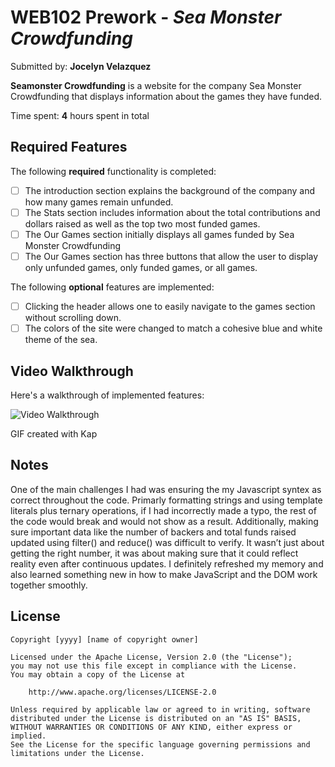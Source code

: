 # WEB102 Prework - *Sea Monster Crowdfunding*

Submitted by: **Jocelyn Velazquez**

**Seamonster Crowdfunding** is a website for the company Sea Monster Crowdfunding that displays information about the games they have funded.

Time spent: **4** hours spent in total

## Required Features

The following **required** functionality is completed:

* [ ] The introduction section explains the background of the company and how many games remain unfunded.
* [ ] The Stats section includes information about the total contributions and dollars raised as well as the top two most funded games.
* [ ] The Our Games section initially displays all games funded by Sea Monster Crowdfunding
* [ ] The Our Games section has three buttons that allow the user to display only unfunded games, only funded games, or all games.

The following **optional** features are implemented:

* [ ] Clicking the header allows one to easily navigate to the games section without scrolling down.
* [ ] The colors of the site were changed to match a cohesive blue and white theme of the sea.

## Video Walkthrough

Here's a walkthrough of implemented features:

<img src='https://imgur.com/gallery/walkthrough-KSnzo9y' title='Video Walkthrough' width='' alt='Video Walkthrough' />

<!-- Replace this with whatever GIF tool you used! -->
GIF created with Kap

## Notes

One of the main challenges I had was ensuring the my Javascript syntex as correct throughout the code. Primarly formatting strings and using template literals plus ternary operations, if I had incorrectly made a typo, the rest of the code would break and would not show as a result.  Additionally, making sure important data like the number of backers and total funds raised updated  using filter() and reduce() was difficult to verify. It wasn’t just about getting the right number, it was about making sure that it could reflect reality even after continuous updates. I definitely refreshed my memory and also learned something new in how to make JavaScript and the DOM work together smoothly.

## License

    Copyright [yyyy] [name of copyright owner]

    Licensed under the Apache License, Version 2.0 (the "License");
    you may not use this file except in compliance with the License.
    You may obtain a copy of the License at

        http://www.apache.org/licenses/LICENSE-2.0

    Unless required by applicable law or agreed to in writing, software
    distributed under the License is distributed on an "AS IS" BASIS,
    WITHOUT WARRANTIES OR CONDITIONS OF ANY KIND, either express or implied.
    See the License for the specific language governing permissions and
    limitations under the License.
